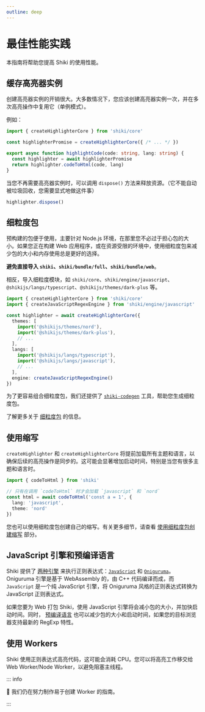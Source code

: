 ```yaml
---
outline: deep
---
```


# 最佳性能实践

本指南将帮助您提高 Shiki 的使用性能。

## 缓存高亮器实例

创建高亮器实例的开销很大。大多数情况下，您应该创建高亮器实例一次，并在多次高亮操作中复用它（单例模式）。

例如：

```ts
import { createHighlighterCore } from 'shiki/core'

const highlighterPromise = createHighlighterCore({ /* ... */ })

export async function highlightCode(code: string, lang: string) {
  const highlighter = await highlighterPromise
  return highlighter.codeToHtml(code, lang)
}
```

当您不再需要高亮器实例时，可以调用 `dispose()` 方法来释放资源。（它不能自动被垃圾回收，您需要显式地做这件事）

```ts
highlighter.dispose()
```

## 细粒度包

预构建的包便于使用，主要针对 Node.js 环境，在那里您不必过于担心包的大小。如果您正在构建 Web 应用程序，或在资源受限的环境中，使用细粒度包来减少包的大小和内存使用总是更好的选择。

**避免直接导入 `shiki`、`shiki/bundle/full`、`shiki/bundle/web`**。

相反，导入细粒度模块，如 `shiki/core`、`shiki/engine/javascript`、`@shikijs/langs/typescript`、`@shikijs/themes/dark-plus` 等。

```ts
import { createHighlighterCore } from 'shiki/core'
import { createJavaScriptRegexEngine } from 'shiki/engine/javascript'

const highlighter = await createHighlighterCore({
  themes: [
    import('@shikijs/themes/nord'),
    import('@shikijs/themes/dark-plus'),
    // ...
  ],
  langs: [
    import('@shikijs/langs/typescript'),
    import('@shikijs/langs/javascript'),
    // ...
  ],
  engine: createJavaScriptRegexEngine()
})
```

为了更容易组合细粒度包，我们还提供了 [`shiki-codegen`](/packages/codegen) 工具，帮助您生成细粒度包。

了解更多关于 [细粒度包](/guide/bundles#fine-grained-bundle) 的信息。

## 使用缩写

`createHighlighter` 和 `createHighlighterCore` 将提前加载所有主题和语言，以确保后续的高亮操作是同步的。这可能会显著增加启动时间，特别是当您有很多主题和语言时。

```ts
import { codeToHtml } from 'shiki'

// 只有在调用 `codeToHtml` 时才会加载 `javascript` 和 `nord`
const html = await codeToHtml('const a = 1', {
  lang: 'javascript',
  theme: 'nord'
})
```

您也可以使用细粒度包创建自己的缩写。有关更多细节，请查看 [使用细粒度包创建缩写](/guide/shorthands#create-shorthands-with-fine-grained-bundles) 部分。

## JavaScript 引擎和预编译语言

Shiki 提供了 [两种引擎](/guide/regex-engines) 来执行正则表达式：[`JavaScript`](/guide/regex-engines#javascript-regexp-engine) 和 [`Oniguruma`](/guide/regex-engines#oniguruma-engine)。Oniguruma 引擎是基于 WebAssembly 的，由 C++ 代码编译而成，而 `JavaScript` 是一个纯 JavaScript 引擎，将 Oniguruma 风格的正则表达式转换为 JavaScript 正则表达式。

如果您要为 Web 打包 Shiki，使用 JavaScript 引擎将会减小包的大小，并加快启动时间。同时， [预编译语言](/guide/regex-engines#pre-compiled-languages) 也可以减少包的大小和启动时间，如果您的目标浏览器支持最新的 RegExp 特性。

## 使用 Workers

Shiki 使用正则表达式高亮代码，这可能会消耗 CPU。您可以将高亮工作移交给 Web Worker/Node Worker，以避免阻塞主线程。

::: info

🚧 我们仍在努力制作易于创建 Worker 的指南。

:::

```

```

```

```
